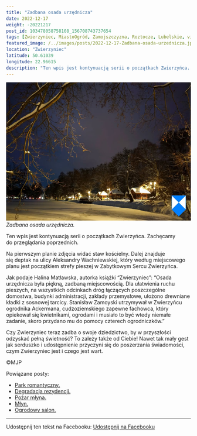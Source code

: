 ```yaml
---
title: "Zadbana osada urzędnicza"
date: 2022-12-17
weight: -20221217
post_id: 103478058758108_156708743737654
tags: [Zwierzyniec, MiastoOgród, Zamojszczyzna, Roztocze, Lubelskie, villarestituta, turystyka, dziedzictwo, zabytki, krajobrazy]
featured_image: /../images/posts/2022-12-17-Zadbana-osada-urzednicza.jpg
location: "Zwierzyniec"
latitude: 50.61039
longitude: 22.96615
description: "Ten wpis jest kontynuacją serii o początkach Zwierzyńca. Zachęcamy do przeglądania poprzednich...."
---
```


![Zadbana osada urzędnicza.](/images/posts/2022-12-17-Zadbana-osada-urzednicza.jpg)
*Zadbana osada urzędnicza.*

Ten wpis jest kontynuacją serii o początkach Zwierzyńca. Zachęcamy do przeglądania poprzednich.

Na pierwszym planie zdjęcia widać staw kościelny. Dalej znajduje się deptak na ulicy Aleksandry Wachniewskiej, który według miejscowego planu jest początkiem strefy pieszej w Zabytkowym Sercu Zwierzyńca.

Jak podaje Halina Matławska, autorka książki “Zwierzyniec”:
“Osada urzędnicza była piękną, zadbaną miejscowością. Dla ułatwienia ruchu pieszych, na wszystkich odcinkach dróg łączących poszczególne domostwa, budynki administracji, zakłady przemysłowe, ułożono drewniane kładki z sosnowej tarcicy. Stanisław Zamoyski utrzymywał w Zwierzyńcu ogrodnika Ackermana, cudzoziemskiego zapewne fachowca, który opiekował się kwietnikami, ogrodami i musiało to być wtedy niemałe zadanie, skoro przydano mu do pomocy czterech ogrodniczków.”

Czy Zwierzyniec teraz zadba o swoje dziedzictwo, by w przyszłości odzyskać pełną świetność?
To zależy także od Ciebie!
Nawet tak mały gest jak serduszko i udostępnienie przyczyni się do poszerzania świadomości, czym Zwierzyniec jest i czego jest wart.



©MJP

Powiązane posty:
- [Park romantyczny.](/posts/Park-romantyczny)
- [Degradacja rezydencji.](/posts/Degradacja-rezydencji)
- [Pożar młyna.](/posts/Pozar-mlyna)
- [Młyn.](/posts/Mlyn)
- [Ogrodowy salon.](/posts/Ogrodowy-salon)


---

Udostępnij ten tekst na Facebooku:
[Udostępnij na Facebooku](https://www.facebook.com/sharer/sharer.php?u=https://stowarzyszeniewachniewskiej.pl/posts/Zadbana-osada-urzednicza)

<script type="application/ld+json">
{
  "@context": "https://schema.org",
  "@type": "BlogPosting",
  "headline": "Zadbana osada urzędnicza.",
  "datePublished": "2022-12-17",
  "dateModified": "2022-12-17",
  "author": {
    "@type": "Person",
    "name": "Michał Jan Patyk"
  },
  "publisher": {
    "@type": "Organization",
    "name": "Stowarzyszenie im. Aleksandry Wachniewskiej",
    "logo": {
      "@type": "ImageObject",
      "url": "https://stowarzyszeniewachniewskiej.pl/images/logo/logo.svg"
    }
  },
  "mainEntityOfPage": {
    "@type": "WebPage",
    "@id": "https://stowarzyszeniewachniewskiej.pl/posts/Zadbana-osada-urzednicza"
  },
  "image": {
    "@type": "ImageObject",
    "url": "https://stowarzyszeniewachniewskiej.pl/images/posts/2022-12-17-Zadbana-osada-urzednicza.jpg"
  },
  "articleSection": "Dziedzictwo Kulturowe i Zabytki",
  "keywords": "Zwierzyniec, MiastoOgród, Zamojszczyzna, Roztocze, Lubelskie, villarestituta, turystyka, dziedzictwo, zabytki, krajobrazy",
  "wordCount": 141,
  "articleBody": "Ten wpis jest kontynuacją serii o początkach Zwierzyńca. Zachęcamy do przeglądania poprzednich.\n\nNa pierwszym planie zdjęcia widać staw kościelny. Dalej znajduje się deptak na ulicy Aleksandry Wachniewskiej, który według miejscowego planu jest początkiem strefy pieszej w Zabytkowym Sercu Zwierzyńca.\n\nJak podaje Halina Matławska, autorka książki “Zwierzyniec”:\n“Osada urzędnicza była piękną, zadbaną miejscowością. Dla ułatwienia ruchu pieszych, na wszystkich odcinkach dróg łączących poszczególne domostwa, budynki administracji, zakłady przemysłowe, ułożono drewniane kładki z sosnowej tarcicy. Stanisław Zamoyski utrzymywał w Zwierzyńcu ogrodnika Ackermana, cudzoziemskiego zapewne fachowca, który opiekował się kwietnikami, ogrodami i musiało to być wtedy niemałe zadanie, skoro przydano mu do pomocy czterech ogrodniczków.”\n\nCzy Zwierzyniec teraz zadba o swoje dziedzictwo, by w przyszłości odzyskać pełną świetność?\nTo zależy także od Ciebie!\nNawet tak mały gest jak serduszko i udostępnienie przyczyni się do poszerzania świadomości, czym Zwierzyniec jest i czego jest wart.\n \n         \n\n©MJP",
  "description": "Odkryj piękno Zwierzyńca i jego zabytki.",
  "copyrightHolder": {
    "@type": "Person",
    "name": "Michał Jan Patyk"
  }
}
</script>
<script type="application/ld+json">
{
  "@context": "https://schema.org",
  "@type": "BreadcrumbList",
  "itemListElement": [
    {
      "@type": "ListItem",
      "position": 1,
      "name": "Home",
      "item": "https://stowarzyszeniewachniewskiej.pl"
    },
    {
      "@type": "ListItem",
      "position": 2,
      "name": "posts",
      "item": "https://stowarzyszeniewachniewskiej.pl/posts"
    },
    {
      "@type": "ListItem",
      "position": 3,
      "name": "Zadbana osada urzędnicza.",
      "item": "https://stowarzyszeniewachniewskiej.pl/posts/Zadbana-osada-urzednicza"
    }
  ]
}
</script>
